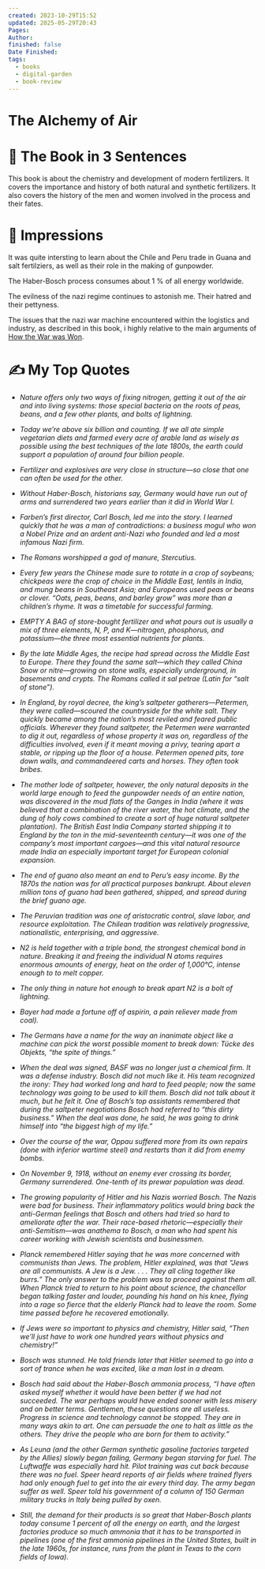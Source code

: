 ```yaml
---
created: 2023-10-29T15:52
updated: 2025-05-29T20:43
Pages: 
Author: 
finished: false
Date Finished: 
tags:
  - books
  - digital-garden
  - book-review
---
```

# The Alchemy of Air


# 🚀 The Book in 3 Sentences

This book is about the chemistry and development of modern fertilizers. It covers the importance and history of both natural and synthetic fertilizers. It also covers the history of the men and women involved in the process and their fates. 
# 🎨 Impressions

It was quite intersting to learn about the Chile and Peru trade in Guana and salt fertilziers, as well as their role in the making of gunpowder. 

The Haber-Bosch process consumes about 1 % of all energy worldwide. 

The evilness of the nazi regime continues to astonish me. Their hatred and their pettyness.  

The issues that the nazi war machine encountered within the logistics and industry, as described in this book, i highly relative to the main arguments of [How the War was Won](History/Europe/How%20the%20War%20was%20Won.md).


# ✍️ My Top  Quotes

- *Nature offers only two ways of fixing nitrogen, getting it out of the air and into living systems: those special bacteria on the roots of peas, beans, and a few other plants, and bolts of lightning.* 
 
- *Today we’re above six billion and counting. If we all ate simple vegetarian diets and farmed every acre of arable land as wisely as possible using the best techniques of the late 1800s, the earth could support a population of around four billion people.* 
 
- *Fertilizer and explosives are very close in structure—so close that one can often be used for the other.* 
 
- *Without Haber-Bosch, historians say, Germany would have run out of arms and surrendered two years earlier than it did in World War I.* 
 
- *Farben’s first director, Carl Bosch, led me into the story. I learned quickly that he was a man of contradictions: a business mogul who won a Nobel Prize and an ardent anti-Nazi who founded and led a most infamous Nazi firm.* 
 
- *The Romans worshipped a god of manure, Stercutius.* 
 
- *Every few years the Chinese made sure to rotate in a crop of soybeans; chickpeas were the crop of choice in the Middle East, lentils in India, and mung beans in Southeast Asia; and Europeans used peas or beans or clover. “Oats, peas, beans, and barley grow” was more than a children’s rhyme. It was a timetable for successful farming.* 
 
- *EMPTY A BAG of store-bought fertilizer and what pours out is usually a mix of three elements, N, P, and K—nitrogen, phosphorus, and potassium—the three most essential nutrients for plants.* 
 
- *By the late Middle Ages, the recipe had spread across the Middle East to Europe. There they found the same salt—which they called China Snow or nitre—growing on stone walls, especially underground, in basements and crypts. The Romans called it sal petrae (Latin for “salt of stone”).* 
 
- *In England, by royal decree, the king’s saltpeter gatherers—Petermen, they were called—scoured the countryside for the white salt. They quickly became among the nation’s most reviled and feared public officials. Wherever they found saltpeter, the Petermen were warranted to dig it out, regardless of whose property it was on, regardless of the difficulties involved, even if it meant moving a privy, tearing apart a stable, or ripping up the floor of a house. Petermen opened pits, tore down walls, and commandeered carts and horses. They often took bribes.* 
 
- *The mother lode of saltpeter, however, the only natural deposits in the world large enough to feed the gunpowder needs of an entire nation, was discovered in the mud flats of the Ganges in India (where it was believed that a combination of the river water, the hot climate, and the dung of holy cows combined to create a sort of huge natural saltpeter plantation). The British East India Company started shipping it to England by the ton in the mid-seventeenth century—it was one of the company’s most important cargoes—and this vital natural resource made India an especially important target for European colonial expansion.* 
 
- *The end of guano also meant an end to Peru’s easy income. By the 1870s the nation was for all practical purposes bankrupt. About eleven million tons of guano had been gathered, shipped, and spread during the brief guano age.* 
 
- *The Peruvian tradition was one of aristocratic control, slave labor, and resource exploitation. The Chilean tradition was relatively progressive, nationalistic, enterprising, and aggressive.* 
 
- *N2 is held together with a triple bond, the strongest chemical bond in nature. Breaking it and freeing the individual N atoms requires enormous amounts of energy, heat on the order of 1,000°C, intense enough to to melt copper.*  
 
- *The only thing in nature hot enough to break apart N2 is a bolt of lightning.* 
 
- *Bayer had made a fortune off of aspirin, a pain reliever made from coal).* 
 
- *The Germans have a name for the way an inanimate object like a machine can pick the worst possible moment to break down: Tücke des Objekts, “the spite of things.”* 
 
- *When the deal was signed, BASF was no longer just a chemical firm. It was a defense industry. Bosch did not much like it. His team recognized the irony: They had worked long and hard to feed people; now the same technology was going to be used to kill them. Bosch did not talk about it much, but he felt it. One of Bosch’s top assistants remembered that during the saltpeter negotiations Bosch had referred to “this dirty business.” When the deal was done, he said, he was going to drink himself into “the biggest high of my life.”* 
 
- *Over the course of the war, Oppau suffered more from its own repairs (done with inferior wartime steel) and restarts than it did from enemy bombs.* 
 
- *On November 9, 1918, without an enemy ever crossing its border, Germany surrendered. One-tenth of its prewar population was dead.* 
 
- *The growing popularity of Hitler and his Nazis worried Bosch. The Nazis were bad for business. Their inflammatory politics would bring back the anti-German feelings that Bosch and others had tried so hard to ameliorate after the war. Their race-based rhetoric—especially their anti-Semitism—was anathema to Bosch, a man who had spent his career working with Jewish scientists and businessmen.* 
- *Planck remembered Hitler saying that he was more concerned with communists than Jews. The problem, Hitler explained, was that “Jews are all communists. A Jew is a Jew. . . . They all cling together like burrs.” The only answer to the problem was to proceed against them all. When Planck tried to return to his point about science, the chancellor began talking faster and louder, pounding his hand on his knee, flying into a rage so fierce that the elderly Planck had to leave the room. Some time passed before he recovered emotionally.* 
 
- *If Jews were so important to physics and chemistry, Hitler said, “Then we’ll just have to work one hundred years without physics and chemistry!”* 
 
- *Bosch was stunned. He told friends later that Hitler seemed to go into a sort of trance when he was excited, like a man lost in a dream.* 
 
- *Bosch had said about the Haber-Bosch ammonia process, “I have often asked myself whether it would have been better if we had not succeeded. The war perhaps would have ended sooner with less misery and on better terms. Gentlemen, these questions are all useless. Progress in science and technology cannot be stopped. They are in many ways akin to art. One can persuade the one to halt as little as the others. They drive the people who are born for them to activity.”* 
 
- *As Leuna (and the other German synthetic gasoline factories targeted by the Allies) slowly began failing, Germany began starving for fuel. The Luftwaffe was especially hard hit. Pilot training was cut back because there was no fuel. Speer heard reports of air fields where trained flyers had only enough fuel to get into the air every third day. The army began suffer as well. Speer told his government of a column of 150 German military trucks in Italy being pulled by oxen.* 
 
- *Still, the demand for their products is so great that Haber-Bosch plants today consume 1 percent of all the energy on earth, and the largest factories produce so much ammonia that it has to be transported in pipelines (one of the first ammonia pipelines in the United States, built in the late 1960s, for instance, runs from the plant in Texas to the corn fields of Iowa).* 
 
